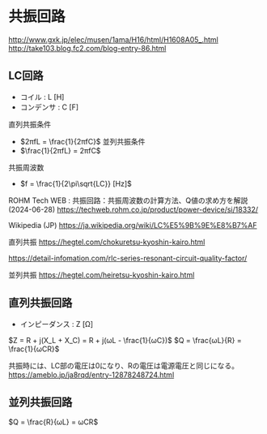 # 共振回路

http://www.gxk.jp/elec/musen/1ama/H16/html/H1608A05_.html
http://take103.blog.fc2.com/blog-entry-86.html

## LC回路
- コイル : L [H]
- コンデンサ : C [F]

直列共振条件
- $2πfL = \frac{1}{2πfC}$
並列共振条件
- $\frac{1}{2πfL} = 2πfC$

共振周波数
- $f = \frac{1}{2\pi\sqrt{LC}} [Hz]$

ROHM Tech WEB : 共振回路：共振周波数の計算方法、Q値の求め方を解説 (2024-06-28)
https://techweb.rohm.co.jp/product/power-device/si/18332/

Wikipedia (JP)
https://ja.wikipedia.org/wiki/LC%E5%9B%9E%E8%B7%AF

直列共振
https://hegtel.com/chokuretsu-kyoshin-kairo.html

https://detail-infomation.com/rlc-series-resonant-circuit-quality-factor/

並列共振
https://hegtel.com/heiretsu-kyoshin-kairo.html


## 直列共振回路

- インピーダンス : Z [Ω]

$Z = R + j(X_L + X_C) = R + j(ωL - \frac{1}{ωC})$
$Q = \frac{ωL}{R} = \frac{1}{ωCR}$

共振時には、LC部の電圧は0になり、Rの電圧は電源電圧と同じになる。
https://ameblo.jp/ja8rqd/entry-12878248724.html

## 並列共振回路


$Q = \frac{R}{ωL} = ωCR$

